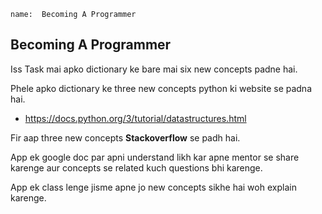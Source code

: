 ```ngMeta
name:  Becoming A Programmer

```
## Becoming A Programmer

Iss Task mai apko dictionary ke bare mai six new concepts padne hai.

Phele apko dictionary ke three new concepts python ki website se padna hai.

- https://docs.python.org/3/tutorial/datastructures.html

Fir aap three new concepts **Stackoverflow** se padh hai.


App ek google doc par apni understand likh kar apne mentor se share karenge aur concepts se related kuch questions bhi karenge.

App ek class lenge jisme apne jo new concepts sikhe hai woh explain karenge. 

